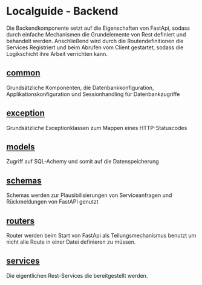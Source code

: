 # Localguide - Backend
Die Backendkomponente setzt auf die Eigenschaften von FastApi, sodass durch einfache Mechanismen die Grundelemente von Rest definiert und behandelt werden. Anschließend wird durch die Routendefinitionen die Services Registriert und beim Abrufen vom Client gestartet, sodass die Logikschicht ihre Arbeit verrichten kann.

## [common](common)
Grundsätzliche Komponenten, die Datenbankkonfiguration, Applikationskonfiguration und Sessionhandling für Datenbankzugriffe

## [exception](exception)
Grundsätzliche Exceptionklassen zum Mappen eines HTTP-Statuscodes

## [models](models)
Zugriff auf SQL-Achemy und somit auf die Datenspeicherung

## [schemas](schemas)
Schemas werden zur Plausibilisierungen von Serviceanfragen und Rückmeldungen von FastAPI genutzt 

## [routers](routers)
Router werden beim Start von FastApi als Teilungsmechanismus benutzt um nicht alle Route in einer Datei definieren zu müssen.

## [services](services)
Die eigentlichen Rest-Services die bereitgestellt werden.
